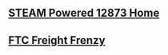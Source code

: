 ## [STEAM Powered 12873 Home](https://steampowered12873.github.io/)
## [FTC Freight Frenzy](https://steampowered12873.github.io/FTC-Freight-Frenzy/)
